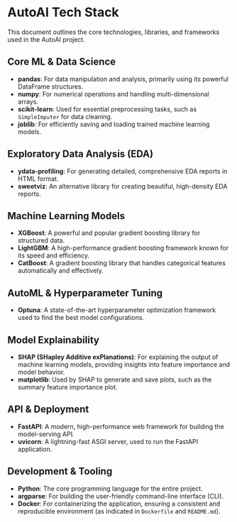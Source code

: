 # AutoAI Tech Stack

This document outlines the core technologies, libraries, and frameworks used in the AutoAI project.

## Core ML & Data Science

- **pandas**: For data manipulation and analysis, primarily using its powerful DataFrame structures.
- **numpy**: For numerical operations and handling multi-dimensional arrays.
- **scikit-learn**: Used for essential preprocessing tasks, such as `SimpleImputer` for data cleaning.
- **joblib**: For efficiently saving and loading trained machine learning models.

## Exploratory Data Analysis (EDA)

- **ydata-profiling**: For generating detailed, comprehensive EDA reports in HTML format.
- **sweetviz**: An alternative library for creating beautiful, high-density EDA reports.

## Machine Learning Models

- **XGBoost**: A powerful and popular gradient boosting library for structured data.
- **LightGBM**: A high-performance gradient boosting framework known for its speed and efficiency.
- **CatBoost**: A gradient boosting library that handles categorical features automatically and effectively.

## AutoML & Hyperparameter Tuning

- **Optuna**: A state-of-the-art hyperparameter optimization framework used to find the best model configurations.

## Model Explainability

- **SHAP (SHapley Additive exPlanations)**: For explaining the output of machine learning models, providing insights into feature importance and model behavior.
- **matplotlib**: Used by SHAP to generate and save plots, such as the summary feature importance plot.

## API & Deployment

- **FastAPI**: A modern, high-performance web framework for building the model-serving API.
- **uvicorn**: A lightning-fast ASGI server, used to run the FastAPI application.

## Development & Tooling

- **Python**: The core programming language for the entire project.
- **argparse**: For building the user-friendly command-line interface (CLI).
- **Docker**: For containerizing the application, ensuring a consistent and reproducible environment (as indicated in `Dockerfile` and `README.md`).
